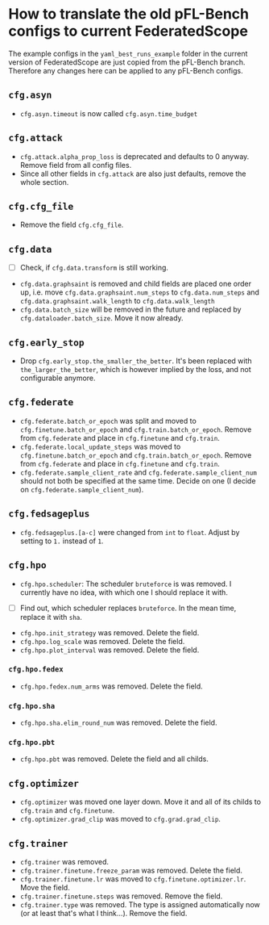 # How to translate the old pFL-Bench configs to current FederatedScope

The example configs in the `yaml_best_runs_example` folder in the current version of FederatedScope are just copied from the pFL-Bench branch. Therefore any changes here can be applied to any pFL-Bench configs.

## `cfg.asyn`
- `cfg.asyn.timeout` is now called `cfg.asyn.time_budget`

## `cfg.attack`
- `cfg.attack.alpha_prop_loss` is deprecated and defaults to $0$ anyway. Remove field from all config files.
- Since all other fields in `cfg.attack` are also just defaults, remove the whole section.

## `cfg.cfg_file`
- Remove the field `cfg.cfg_file`.

## `cfg.data`
- [ ] Check, if `cfg.data.transform` is still working.
- `cfg.data.graphsaint` is removed and child fields are placed one order up, i.e. move `cfg.data.graphsaint.num_steps` to `cfg.data.num_steps` and `cfg.data.graphsaint.walk_length` to `cfg.data.walk_length`
- `cfg.data.batch_size` will be removed in the future and replaced by `cfg.dataloader.batch_size`. Move it now already.

## `cfg.early_stop`
- Drop `cfg.early_stop.the_smaller_the_better`. It's been replaced with `the_larger_the_better`, which is however implied by the loss, and not configurable anymore.

## `cfg.federate`
- `cfg.federate.batch_or_epoch` was split and moved to `cfg.finetune.batch_or_epoch` and `cfg.train.batch_or_epoch`. Remove from `cfg.federate` and place in `cfg.finetune` and `cfg.train`.
- `cfg.federate.local_update_steps` was moved to `cfg.finetune.batch_or_epoch` and `cfg.train.batch_or_epoch`. Remove from `cfg.federate` and place in `cfg.finetune` and `cfg.train`.
- `cfg.federate.sample_client_rate` and `cfg.federate.sample_client_num` should not both be specified at the same time. Decide on one (I decide on `cfg.federate.sample_client_num`).

## `cfg.fedsageplus`
- `cfg.fedsageplus.[a-c]` were changed from `int` to `float`. Adjust by setting to `1.` instead of `1`.

## `cfg.hpo`

- `cfg.hpo.scheduler`: The scheduler `bruteforce` is was removed. I currently have no idea, with which one I should replace it with.
- [ ] Find out, which scheduler replaces `bruteforce`. In the mean time, replace it with `sha`.
- `cfg.hpo.init_strategy` was removed. Delete the field.
- `cfg.hpo.log_scale` was removed. Delete the field.
- `cfg.hpo.plot_interval` was removed. Delete the field.

### `cfg.hpo.fedex`
- `cfg.hpo.fedex.num_arms` was removed. Delete the field.

### `cfg.hpo.sha`
- `cfg.hpo.sha.elim_round_num` was removed. Delete the field.

### `cfg.hpo.pbt`
- `cfg.hpo.pbt` was removed. Delete the field and all childs.

## `cfg.optimizer`
- `cfg.optimizer` was moved one layer down. Move it and all of its childs to `cfg.train` and `cfg.finetune`.
- `cfg.optimizer.grad_clip` was moved to `cfg.grad.grad_clip`.

## `cfg.trainer`
- `cfg.trainer` was removed.
- `cfg.trainer.finetune.freeze_param` was removed. Delete the field.
- `cfg.trainer.finetune.lr` was moved to `cfg.finetune.optimizer.lr`. Move the field.
- `cfg.trainer.finetune.steps` was removed. Remove the field.
- `cfg.trainer.type` was removed. The type is assigned automatically now (or at least that's what I think...). Remove the field.
